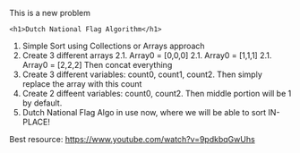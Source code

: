 This is a new problem
```
<h1>Dutch National Flag Algorithm</h1>
```
1. Simple Sort using Collections or Arrays approach
2. Create 3 different arrays
    2.1. Array0 = [0,0,0]
    2.1. Array0 = [1,1,1]
    2.1. Array0 = [2,2,2]
    Then concat everything
3. Create 3 different variables: count0, count1, count2. Then simply replace the array with this count
4. Create 2 diffeent variables: count0, count2. Then middle portion will be 1 by default.
5. Dutch National Flag Algo in use now, where we will be able to sort IN-PLACE!

Best resource: https://www.youtube.com/watch?v=9pdkbqGwUhs